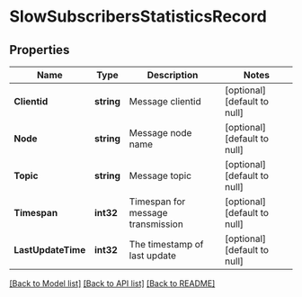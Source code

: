 # SlowSubscribersStatisticsRecord

## Properties
Name | Type | Description | Notes
------------ | ------------- | ------------- | -------------
**Clientid** | **string** | Message clientid | [optional] [default to null]
**Node** | **string** | Message node name | [optional] [default to null]
**Topic** | **string** | Message topic | [optional] [default to null]
**Timespan** | **int32** | Timespan for message transmission | [optional] [default to null]
**LastUpdateTime** | **int32** | The timestamp of last update | [optional] [default to null]

[[Back to Model list]](../README.md#documentation-for-models) [[Back to API list]](../README.md#documentation-for-api-endpoints) [[Back to README]](../README.md)

